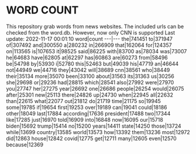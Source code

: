 # WORD COUNT
This repository grab words from news websites. The included urls can be checked from the word.db.
However, now only CNN is supported
Last update: 2022-11-17 00:01:10
word|count
---|---
the|741451
to|371947
of|307492
and|300550
a|280232
in|266909
that|162064
for|124357
on|113565
is|107653
it|98525
said|86225
with|83700
as|78034
was|73007
he|64683
have|62805
at|62297
has|60863
are|60273
from|58496
be|54798
by|53930
i|52780
this|52463
but|49039
his|47719
an|46644
not|44949
we|44716
they|43042
will|38689
cnn|38561
who|38449
their|35134
more|35070
been|33100
about|31563
its|31363
us|30256
she|29698
or|29236
had|28815
which|28541
also|27992
were|27970
you|27747
her|27275
year|26692
one|26686
people|26254
would|26075
after|25301
new|25113
there|24826
up|24730
when|22945
all|22632
than|22615
what|22077
out|21812
do|21719
time|21175
so|19945
some|19785
if|19654
first|19253
over|19189
can|19041
could|18186
other|18049
last|17884
according|17636
president|17488
two|17344
like|17285
just|16970
told|16909
into|16848
now|16095
our|15718
biden|15692
trump|15414
no|15200
years|14411
state|14250
those|13724
while|13699
country|13585
world|13573
how|13392
them|13236
most|12972
did|12863
house|12842
covid|12775
get|12711
many|12605
even|12570
because|12369
